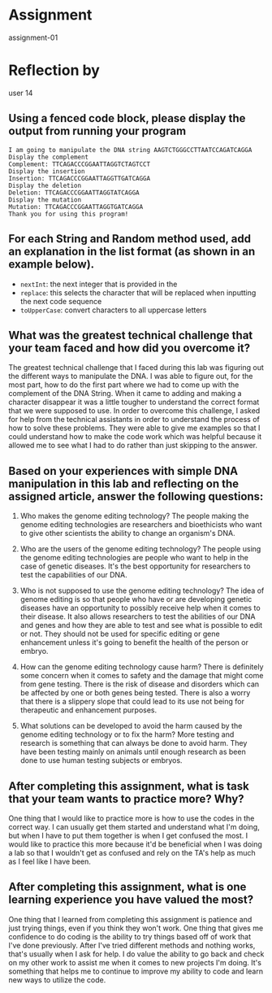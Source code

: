 # Assignment

assignment-01

# Reflection by

user 14

## Using a fenced code block, please display the output from running your program

``` Thu Oct 03 21:01:34 GMT 2019
I am going to manipulate the DNA string AAGTCTGGGCCTTAATCCAGATCAGGA
Display the complement
Complement: TTCAGACCCGGAATTAGGTCTAGTCCT
Display the insertion
Insertion: TTCAGACCCGGAATTAGGTTGATCAGGA
Display the deletion
Deletion: TTCAGACCCGGAATTAGGTATCAGGA
Display the mutation
Mutation: TTCAGACCCGGAATTAGGTGATCAGGA
Thank you for using this program!
```

## For each String and Random method used, add an explanation in the list format (as shown in an example below).

- `nextInt`: the next integer that is provided in the
- `replace`: this selects the character that will be replaced when inputting the next code sequence
- `toUpperCase`: convert characters to all uppercase letters


## What was the greatest technical challenge that your team faced and how did you overcome it?
The greatest technical challenge that I faced during this lab was figuring out the different ways to manipulate the DNA. I was able to figure out, for the most part, how to do the first part where we had to come up with the complement of the DNA String. When it came to adding and making a character disappear it was a little tougher to understand the correct format that we were supposed to use. In order to overcome this challenge, I asked for help from the technical assistants in order to understand the process of how to solve these problems. They were able to give me examples so that I could understand how to make the code work which was helpful because it allowed me to see what I had to do rather than just skipping to the answer.


## Based on your experiences with simple DNA manipulation in this lab and reflecting on the assigned article, answer the following questions:

1. Who makes the genome editing technology?
The people making the genome editing technologies are researchers and bioethicists who want to give other scientists the ability to change an organism's DNA.

2. Who are the users of the genome editing technology?
The people using the genome editing technologies are people who want to help in the case of genetic diseases. It's the best opportunity for researchers to test the capabilities of our DNA.

3. Who is not supposed to use the genome editing technology?
The idea of genome editing is so that people who have or are developing genetic diseases have an opportunity to possibly receive help when it comes to their disease. It also allows researchers to test the abilities of our DNA and genes and how they are able to test and see what is possible to edit or not. They should not be used for specific editing or gene enhancement unless it's going to benefit the health of the person or embryo.

4. How can the genome editing technology cause harm?
There is definitely some concern when it comes to safety and the damage that might come from gene testing. There is the risk of disease and disorders which can be affected by one or both genes being tested. There is also a worry that there is a slippery slope that could lead to its use not being for therapeutic and enhancement purposes.

5. What solutions can be developed to avoid the harm caused by the genome editing technology or to fix the harm?
More testing and research is something that can always be done to avoid harm. They have been testing mainly on animals until enough research as been done to use human testing subjects or embryos.

## After completing this assignment, what is task that your team wants to practice more? Why?
One thing that I would like to practice more is how to use the codes in the correct way. I can usually get them started and understand what I'm doing, but when I have to put them together is when I get confused the most. I would like to practice this more because it'd be beneficial when I was doing a lab so that I wouldn't get as confused and rely on the TA's help as much as I feel like I have been.


## After completing this assignment, what is one learning experience you have valued the most?
One thing that I learned from completing this assignment is patience and just trying things, even if you think they won't work. One thing that gives me confidence to do coding is the ability to try things based off of work that I've done previously. After I've tried different methods and nothing works, that's usually when I ask for help. I do value the ability to go back and check on my other work to assist me when it comes to new projects I'm doing. It's something that helps me to continue to improve my ability to code and learn new ways to utilize the code.

